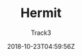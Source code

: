 ---
title: "Hermit"
github: https://github.com/Track3/hermit
demo: https://themes.gohugo.io/theme/hermit
author: Track3
ssg:
  - Hugo
cms:
  - No Cms
date: 2018-10-23T04:59:56Z
github_branch: master
description: "A minimal & fast Hugo theme for bloggers"
---